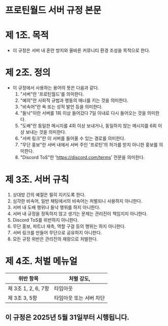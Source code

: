 # 프로틴월드 서버 규정 본문

# 제 1조. 목적
- 이 규정은 서버 내 혼란 방지와 올바른 커뮤니티 환경 조성을 목적으로 한다.

# 제 2조. 정의
- 이 규정에서 사용하는 용어의 뜻은 다음과 같다.
  1. "서버"란 '프로틴월드'를 의미한다.
  2. "예의"란 사회적 규범과 행동의 매너를 키는 것을 의미한다.
  3. "비속어"란 욕 또는 성적 발언 등을 의미한다.
  4. "들낙"이란 서버를 1회 이상 들어갔다 7일 이내로 다시 들어오는 것을 의미한다.
  5. "도배"란 동일한 메시지를 4회 이상 보내거나, 동일하지 않는 메시지를 6회 이상 보내는 것을 의미한다.
  6. "서버 링크"란 이 서버를 들어올 수 있는 경로를 의미한다.
  7. "무단 홍보"란 서버 내에서 서버 주인 '프로틴'의 허가를 받지 아니한 홍보를 의미한다.
  8. "Discord ToS"란 'https://discord.com/terms' 전문을 의미한다.

# 제 3조. 서버 규칙
  1. 상대방 간의 예절은 필히 지키도록 한다.
  2. 심각한 비속어, 일반 채팅에서의 비속어는 처벌되니 사용하지 아니한다.
  3. 서버 내 도배 행위나 들낙 행위를 하지 아니한다.
  4. 서버 내 규정을 정독하지 않고 생기는 문제는 관리진이 책임지지 아니한다.
  5. Discord ToS를 위반하지 아니한다.
  6. 무단 홍보, 파트너 재촉, 역할 구걸 등의 행위는 하지 아니한다.
  7. 서버 링크를 만들어 무단으로 공유하지 아니한다.
  8. 모든 규정 위반은 관리진의 재량으로 처벌한다.

# 제 4조. 처벌 메뉴얼
| 위반 항목  | 처벌 강도, |
| ------------- | ------------- |
| 제 3조 1, 2, 6, 7항  | 타임아웃  |
| 제 3조 3, 5항  | 타임아웃 또는 서버 차단  |

## 이 규정은 2025년 5월 31일부터 시행됩니다.
